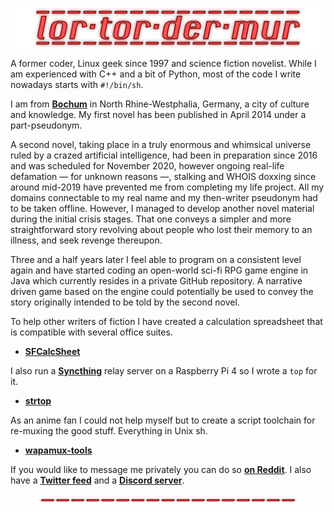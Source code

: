 ![](logos/lortordermur-logo.png)

A former coder, Linux geek since 1997 and science fiction novelist. While I am experienced with C++ and a bit of Python, most of the code I write nowadays starts with `#!/bin/sh`.

I am from **[Bochum](https://en.wikipedia.org/wiki/Bochum)** in North Rhine-Westphalia, Germany, a city of culture and knowledge. My first novel has been published in April 2014 under a part-pseudonym.

A second novel, taking place in a truly enormous and whimsical universe ruled by a crazed artificial intelligence, had been in preparation since 2016 and was scheduled for November 2020, however ongoing real-life defamation — for unknown reasons —, stalking and WHOIS doxxing since around mid-2019 have prevented me from completing my life project. All my domains connectable to my real name and my then-writer pseudonym had to be taken offline. However, I managed to develop another novel material during the initial crisis stages. That one conveys a simpler and more straightforward story revolving about people who lost their memory to an illness, and seek revenge thereupon.

Three and a half years later I feel able to program on a consistent level again and have started coding an open-world sci-fi RPG game engine in Java which currently resides in a private GitHub repository. A narrative driven game based on the engine could potentially be used to convey the story originally intended to be told by the second novel.

To help other writers of fiction I have created a calculation spreadsheet that is compatible with several office suites.

* **[SFCalcSheet](https://github.com/lortordermur/sfcalcsheet)**

I also run a **[Syncthing](https://github.com/syncthing/syncthing)** relay server on a Raspberry Pi 4 so I wrote a `top` for it.

* **[strtop](https://github.com/lortordermur/strtop)**

As an anime fan I could not help myself but to create a script toolchain for re-muxing the good stuff. Everything in Unix sh.

* **[wapamux-tools](https://github.com/lortordermur/wapamux-tools)**

If you would like to message me privately you can do so **[on Reddit](https://www.reddit.com/user/lortordermur)**. I also have a **[Twitter feed](https://twitter.com/lortordermur)** and a **[Discord server](https://discord.gg/MQfdyjg)**.

![](logos/lortordermur-logo-line.png)
